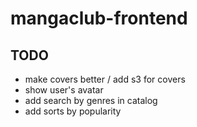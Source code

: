 # mangaclub-frontend

## TODO
- make covers better / add s3 for covers
- show user's avatar
- add search by genres in catalog
- add sorts by popularity
